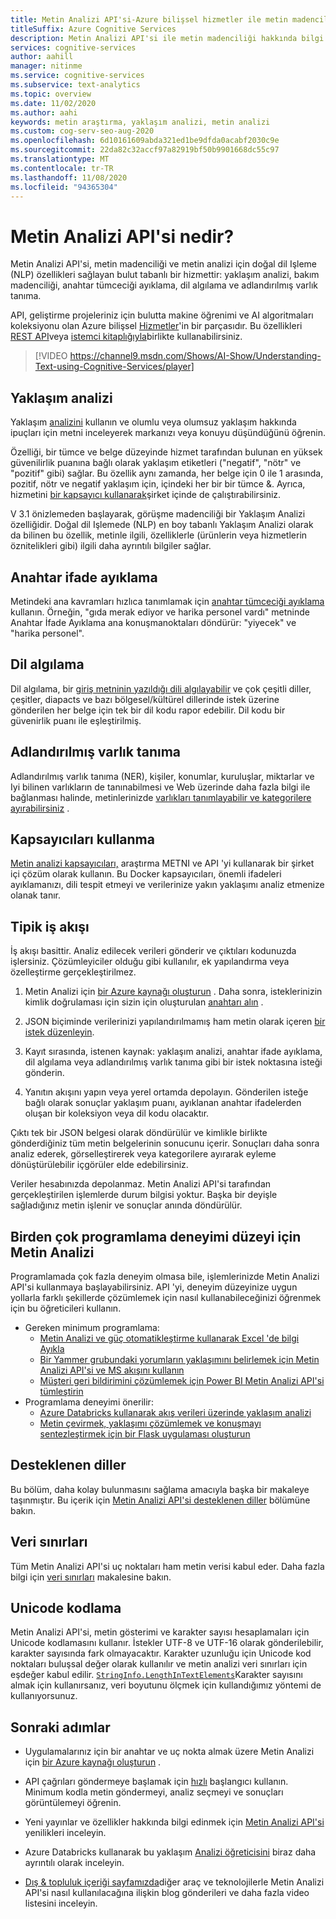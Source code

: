 ```yaml
---
title: Metin Analizi API'si-Azure bilişsel hizmetler ile metin madenciliği ve Analizi
titleSuffix: Azure Cognitive Services
description: Metin Analizi API'si ile metin madenciliği hakkında bilgi edinin. Bu uygulamayı, yaklaşım analizi, dil algılama ve diğer doğal dil Işleme biçimleri için kullanın.
services: cognitive-services
author: aahill
manager: nitinme
ms.service: cognitive-services
ms.subservice: text-analytics
ms.topic: overview
ms.date: 11/02/2020
ms.author: aahi
keywords: metin araştırma, yaklaşım analizi, metin analizi
ms.custom: cog-serv-seo-aug-2020
ms.openlocfilehash: 6d10161609abda321ed1be9dfda0acabf2030c9e
ms.sourcegitcommit: 22da82c32accf97a82919bf50b9901668dc55c97
ms.translationtype: MT
ms.contentlocale: tr-TR
ms.lasthandoff: 11/08/2020
ms.locfileid: "94365304"
---
```

# <a name="what-is-the-text-analytics-api"></a>Metin Analizi API'si nedir?

Metin Analizi API'si, metin madenciliği ve metin analizi için doğal dil Işleme (NLP) özellikleri sağlayan bulut tabanlı bir hizmettir: yaklaşım analizi, bakım madenciliği, anahtar tümceciği ayıklama, dil algılama ve adlandırılmış varlık tanıma.

API, geliştirme projeleriniz için bulutta makine öğrenimi ve AI algoritmaları koleksiyonu olan Azure bilişsel [Hizmetler](../index.yml)'in bir parçasıdır. Bu özellikleri [REST API](https://westus.dev.cognitive.microsoft.com/docs/services/TextAnalytics-V2-1/)veya [istemci kitaplığıyla](quickstarts/text-analytics-sdk.md)birlikte kullanabilirsiniz.

> [!VIDEO https://channel9.msdn.com/Shows/AI-Show/Understanding-Text-using-Cognitive-Services/player]

## <a name="sentiment-analysis"></a>Yaklaşım analizi

Yaklaşım [analizini](how-tos/text-analytics-how-to-sentiment-analysis.md) kullanın ve olumlu veya olumsuz yaklaşım hakkında ipuçları için metni inceleyerek markanızı veya konuyu düşündüğünü öğrenin. 

Özelliği, bir tümce ve belge düzeyinde hizmet tarafından bulunan en yüksek güvenilirlik puanına bağlı olarak yaklaşım etiketleri ("negatif", "nötr" ve "pozitif" gibi) sağlar. Bu özellik aynı zamanda, her belge için 0 ile 1 arasında, pozitif, nötr ve negatif yaklaşım için, içindeki her bir bir tümce &. Ayrıca, hizmetini [bir kapsayıcı kullanarak](how-tos/text-analytics-how-to-install-containers.md)şirket içinde de çalıştırabilirsiniz.

V 3.1 önizlemeden başlayarak, görüşme madenciliği bir Yaklaşım Analizi özelliğidir. Doğal dil Işlemede (NLP) en boy tabanlı Yaklaşım Analizi olarak da bilinen bu özellik, metinle ilgili, özelliklerle (ürünlerin veya hizmetlerin öznitelikleri gibi) ilgili daha ayrıntılı bilgiler sağlar.

## <a name="key-phrase-extraction"></a>Anahtar ifade ayıklama

Metindeki ana kavramları hızlıca tanımlamak için [anahtar tümceciği ayıklama](how-tos/text-analytics-how-to-keyword-extraction.md) kullanın. Örneğin, "gıda merak ediyor ve harika personel vardı" metninde Anahtar İfade Ayıklama ana konuşmanoktaları döndürür: "yiyecek" ve "harika personel".

## <a name="language-detection"></a>Dil algılama

Dil algılama, bir [giriş metninin yazıldığı dili algılayabilir](how-tos/text-analytics-how-to-language-detection.md) ve çok çeşitli diller, çeşitler, diapacts ve bazı bölgesel/kültürel dillerinde istek üzerine gönderilen her belge için tek bir dil kodu rapor edebilir. Dil kodu bir güvenirlik puanı ile eşleştirilmiş.

## <a name="named-entity-recognition"></a>Adlandırılmış varlık tanıma

Adlandırılmış varlık tanıma (NER), kişiler, konumlar, kuruluşlar, miktarlar ve Iyi bilinen varlıkların de tanınabilmesi ve Web üzerinde daha fazla bilgi ile bağlanması halinde, metinlerinizde [varlıkları tanımlayabilir ve kategorilere ayırabilirsiniz](how-tos/text-analytics-how-to-entity-linking.md) .

## <a name="use-containers"></a>Kapsayıcıları kullanma

[Metin analizi kapsayıcıları,](how-tos/text-analytics-how-to-install-containers.md) araştırma METNI ve API 'yi kullanarak bir şirket içi çözüm olarak kullanın. Bu Docker kapsayıcıları, önemli ifadeleri ayıklamanızı, dili tespit etmeyi ve verilerinize yakın yaklaşımı analiz etmenize olanak tanır.

## <a name="typical-workflow"></a>Tipik iş akışı

İş akışı basittir. Analiz edilecek verileri gönderir ve çıktıları kodunuzda işlersiniz. Çözümleyiciler olduğu gibi kullanılır, ek yapılandırma veya özelleştirme gerçekleştirilmez.

1. Metin Analizi için [bir Azure kaynağı oluşturun](../cognitive-services-apis-create-account.md) . Daha sonra, isteklerinizin kimlik doğrulaması için sizin için oluşturulan [anahtarı alın](../cognitive-services-apis-create-account.md#get-the-keys-for-your-resource) .

2. JSON biçiminde verilerinizi yapılandırılmamış ham metin olarak içeren [bir istek düzenleyin](how-tos/text-analytics-how-to-call-api.md#json-schema).

3. Kayıt sırasında, istenen kaynak: yaklaşım analizi, anahtar ifade ayıklama, dil algılama veya adlandırılmış varlık tanıma gibi bir istek noktasına isteği gönderin.

4. Yanıtın akışını yapın veya yerel ortamda depolayın. Gönderilen isteğe bağlı olarak sonuçlar yaklaşım puanı, ayıklanan anahtar ifadelerden oluşan bir koleksiyon veya dil kodu olacaktır.

Çıktı tek bir JSON belgesi olarak döndürülür ve kimlikle birlikte gönderdiğiniz tüm metin belgelerinin sonucunu içerir. Sonuçları daha sonra analiz ederek, görselleştirerek veya kategorilere ayırarak eyleme dönüştürülebilir içgörüler elde edebilirsiniz.

Veriler hesabınızda depolanmaz. Metin Analizi API'si tarafından gerçekleştirilen işlemlerde durum bilgisi yoktur. Başka bir deyişle sağladığınız metin işlenir ve sonuçlar anında döndürülür.

## <a name="text-analytics-for-multiple-programming-experience-levels"></a>Birden çok programlama deneyimi düzeyi için Metin Analizi

Programlamada çok fazla deneyim olmasa bile, işlemlerinizde Metin Analizi API'si kullanmaya başlayabilirsiniz. API 'yi, deneyim düzeyinize uygun yollarla farklı şekillerde çözümlemek için nasıl kullanabileceğinizi öğrenmek için bu öğreticileri kullanın. 

* Gereken minimum programlama:
    * [Metin Analizi ve güç otomatikleştirme kullanarak Excel 'de bilgi Ayıkla](tutorials/extract-excel-information.md)
    * [Bir Yammer grubundaki yorumların yaklaşımını belirlemek için Metin Analizi API'si ve MS akışını kullanın](/Yammer/integrate-yammer-with-other-apps/sentiment-analysis-flow-azure?bc=%252f%252fazure%252fbread%252ftoc.json&toc=%252f%252fazure%252fcognitive-services%252ftext-analytics%252ftoc.json)
    * [Müşteri geri bildirimini çözümlemek için Power BI Metin Analizi API'si tümleştirin](tutorials/tutorial-power-bi-key-phrases.md)
* Programlama deneyimi önerilir:
    * [Azure Databricks kullanarak akış verileri üzerinde yaklaşım analizi](/azure/databricks/scenarios/databricks-sentiment-analysis-cognitive-services?bc=%252f%252fazure%252fbread%252ftoc.json&toc=%252f%252fazure%252fcognitive-services%252ftext-analytics%252ftoc.json)
    * [Metin çevirmek, yaklaşımı çözümlemek ve konuşmayı sentezleştirmek için bir Flask uygulaması oluşturun](../translator/tutorial-build-flask-app-translation-synthesis.md?bc=%252f%252fazure%252fbread%252ftoc.json&toc=%252f%252fazure%252fcognitive-services%252ftext-analytics%252ftoc.json)


<a name="supported-languages"></a>

## <a name="supported-languages"></a>Desteklenen diller

Bu bölüm, daha kolay bulunmasını sağlama amacıyla başka bir makaleye taşınmıştır. Bu içerik için [Metin Analizi API'si desteklenen diller](./language-support.md) bölümüne bakın.

<a name="data-limits"></a>

## <a name="data-limits"></a>Veri sınırları

Tüm Metin Analizi API'si uç noktaları ham metin verisi kabul eder. Daha fazla bilgi için [veri sınırları](concepts/data-limits.md) makalesine bakın.

## <a name="unicode-encoding"></a>Unicode kodlama

Metin Analizi API'si, metin gösterimi ve karakter sayısı hesaplamaları için Unicode kodlamasını kullanır. İstekler UTF-8 ve UTF-16 olarak gönderilebilir, karakter sayısında fark olmayacaktır. Karakter uzunluğu için Unicode kod noktaları buluşsal değer olarak kullanılır ve metin analizi veri sınırları için eşdeğer kabul edilir. [`StringInfo.LengthInTextElements`](/dotnet/api/system.globalization.stringinfo.lengthintextelements)Karakter sayısını almak için kullanırsanız, veri boyutunu ölçmek için kullandığımız yöntemi de kullanıyorsunuz.

## <a name="next-steps"></a>Sonraki adımlar

+ Uygulamalarınız için bir anahtar ve uç nokta almak üzere Metin Analizi için [bir Azure kaynağı oluşturun](../cognitive-services-apis-create-account.md) .

+ API çağrıları göndermeye başlamak için [hızlı](quickstarts/text-analytics-sdk.md) başlangıcı kullanın. Minimum kodla metin göndermeyi, analiz seçmeyi ve sonuçları görüntülemeyi öğrenin.

+ Yeni yayınlar ve özellikler hakkında bilgi edinmek için [Metin Analizi API'si](whats-new.md) yenilikleri inceleyin.

+ Azure Databricks kullanarak bu yaklaşım [Analizi öğreticisini](/azure/databricks/scenarios/databricks-sentiment-analysis-cognitive-services) biraz daha ayrıntılı olarak inceleyin.

+ [Dış & topluluk içeriği sayfamızda](text-analytics-resource-external-community.md)diğer araç ve teknolojilerle Metin Analizi API'si nasıl kullanılacağına ilişkin blog gönderileri ve daha fazla video listesini inceleyin.